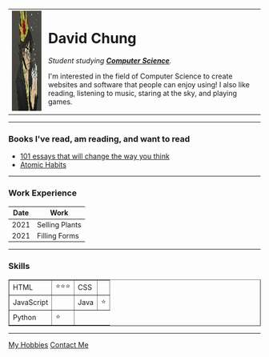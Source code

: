 <!DOCTYPE html>
<html lang="en" dir="ltr">

<head>
  <meta charset="utf-8">
  <title>😍David's Personal Site</title>
</head>

<body>
  <table cellspacing="20">
    <tr>
      <td>
        <img src="Simon.jpg" width="200" height="200" alt="A picture of Simon (Ice King) from Adventure time.">
      </td>
      <td>
        <h1>David Chung</h1>
        <p>
          <em>Student studying <strong><a href="https://en.wikipedia.org/wiki/Computer_science#:~:text=Computer%20science%20is%20the%20study,implementation%20of%20hardware%20and%20software.">Computer Science</a></strong>.</em>
        </p>
        <p>
          I'm interested in the field of Computer Science to create websites and software that people can enjoy using! I also like reading, listening to music, staring at the sky, and playing games.
        </p>
      </td>
    </tr>
  </table>
  <hr>
  <h3>Books I've read, am reading, and want to read</h3>
  <ul>
    <li><a href="https://www.amazon.com.au/Essays-That-Will-Change-Think/dp/1945796065">101 essays that will change the way you think</a></li>
    <li><a href="https://jamesclear.com/atomic-habits">Atomic Habits</a></li>
  </ul>
  <hr />
  <h3>Work Experience</h3>
  <table>
    <thead>
      <tr>
        <th>Date</th>
        <th>Work</th>
      </tr>
    </thead>
    <tbody>
      <tr>
        <td>2021</td>
        <td>Selling Plants</td>
      </tr>
      <tr>
        <td>2021</td>
        <td>Filling Forms</td>
      </tr>
    </tbody>
  </table>
  <hr />
  <h3>Skills</h3>
  <table border="1" cellspacing="10">
    <tr>
      <td>HTML</td>
      <Td>⭐⭐⭐</Td>
      <td>CSS</td>
      <td></td>
    </tr>
    <tr>
      <td>JavaScript</td>
      <Td></Td>
      <td>Java</td>
      <td>⭐</td>
    </tr>
    <tr>
      <td>Python</td>
      <td>⭐</td>
    </tr>
  </table>
  <hr />
  <a href="hobbies.html">My Hobbies</a>
  <a href="contactme.html">Contact Me</a>
</body>

</html>
